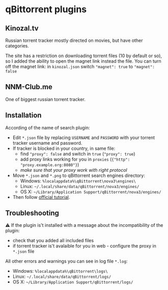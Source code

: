 # qBittorrent plugins

## Kinozal.tv
Russian torrent tracker mostly directed on movies, but have other categories.

The site has a restriction on downloading torrent files (10 by default or so), so I added the ability to open the magnet link instead the file.
You can turn off the magnet link: in `kinozal.json` switch `"magnet": true` to `"magnet": false`

## NNM-Club.me
One of biggest russian torrent tracker.

## Installation
According of the name of search plugin:
* Edit `*.json` file by replacing `USERNAME` and `PASSWORD` with your torrent tracker username and password.
* If tracker is blocked in your country, in same file:
  * find `"proxy": false` and switch in `true` (`"proxy": true`)
  * add proxy links working for you in `proxies` (`{"http": "proxy.example.org:8080"}`)
  * *make sure that your proxy work with right protocol*
* Move `*.json` and `*.png` to qBittorrent search engines directory:
  * Windows: `%localappdata%\qBittorrent\nova3\engines\`
  * Linux: `~/.local/share/data/qBittorrent/nova3/engines/`
  * OS X: `~/Library/Application Support/qBittorrent/nova3/engines/`
* Then follow [official tutorial](https://github.com/qbittorrent/search-plugins/wiki/Install-search-plugins).

## Troubleshooting
:warning: If the plugin is't installed with a message about the incompatibility of the plugin:
 * check that you added all included files
 * if torrent tracker is't avalaible for you in web - configure the proxy in `*.json` file

All other errors and warnings you can see in log file `*.log`:
  * Windows: `%localappdata%\qBittorrent\logs\`
  * Linux: `~/.local/share/data/qBittorrent/logs/`
  * OS X: `~/Library/Application Support/qBittorrent/logs/`
